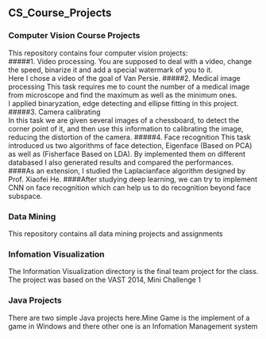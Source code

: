 ## CS_Course_Projects
### Computer Vision Course Projects
This repository contains four computer vision projects:  
#####1. Video processing. 
You are supposed to deal with a video, change the speed, binarize it and add a special watermark of you to it.  
Here I chose a video of the goal of Van Persie.
#####2. Medical image processing
This task requires me to count the number of a medical image from microscope and find the maximum as well as the minimum ones.  
I applied binaryzation, edge detecting and ellipse fitting in this project.
#####3. Camera calibrating  
In this task we are given several images of a chessboard, to detect the corner point of it, and then use this information to calibrating the image, reducing the distortion of the camera.
#####4. Face recognition
This task introduced us two algorithms of face detection, Eigenface (Based on PCA) as well as (Fisherface Based on LDA). By implemented them on different databased I also generated results and compared the performances.  
####As an extension, I studied the Laplacianface algorithm designed by Prof. Xiaofei He. 
####After studying deep learning, we can try to implement CNN on face recognition which can help us to do recognition beyond face subspace.
  
### Data Mining
This repository contains all data mining projects and assignments

### Infomation Visualization
The Information Visualization directory is the final team project for the class. The project was based on the VAST 2014, Mini Challenge 1

### Java Projects
There are two simple Java projects here.Mine Game is the implement of a game in Windows and there other one is an Infomation Management system


